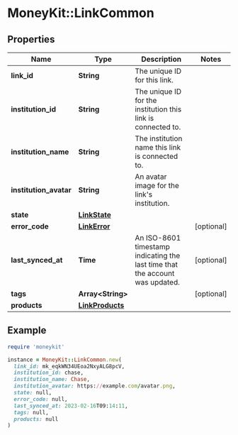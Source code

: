 # MoneyKit::LinkCommon

## Properties

| Name | Type | Description | Notes |
| ---- | ---- | ----------- | ----- |
| **link_id** | **String** | The unique ID for this link. |  |
| **institution_id** | **String** | The unique ID for the institution this link is connected to. |  |
| **institution_name** | **String** | The institution name this link is connected to. |  |
| **institution_avatar** | **String** | An avatar image for the link&#39;s institution. |  |
| **state** | [**LinkState**](LinkState.md) |  |  |
| **error_code** | [**LinkError**](LinkError.md) |  | [optional] |
| **last_synced_at** | **Time** | An ISO-8601 timestamp indicating the last time that the account was updated. | [optional] |
| **tags** | **Array&lt;String&gt;** |  | [optional] |
| **products** | [**LinkProducts**](LinkProducts.md) |  |  |

## Example

```ruby
require 'moneykit'

instance = MoneyKit::LinkCommon.new(
  link_id: mk_eqkWN34UEoa2NxyALG8pcV,
  institution_id: chase,
  institution_name: Chase,
  institution_avatar: https://example.com/avatar.png,
  state: null,
  error_code: null,
  last_synced_at: 2023-02-16T09:14:11,
  tags: null,
  products: null
)
```

